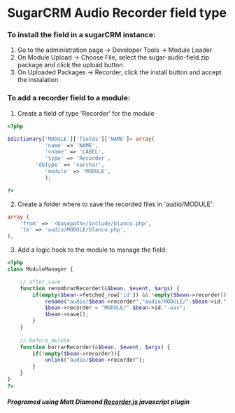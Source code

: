 # SugarCRM Audio Recorder field type

### To install the field in a sugarCRM instance:

1. Go to the administration page -> Developer Tools -> Module Loader
2. On Module Upload -> Choose File, select the sugar-audio-field.zip package and click the upload button.
3. On Uploaded Packages -> Recorder, click the install button and accept the instalation.

### To add a recorder field to a module:

1. Create a field of type 'Recorder' for the module

```PHP
<?php

$dictionary['MODULE']['fields']['NAME']= array(
            'name' => 'NAME',
            'vname' => 'LABEL',
            'type' => 'Recorder',
		 'dbType' => 'varchar',
            'module' => 'MODULE',
            );

?>
```

2. Create a folder where to save the recorded files in 'audio/MODULE':

```PHP
array (
	'from' => '<basepath>/include/blanco.php',
	'to' => 'audio/MODULE/blanco.php',
),
```

3. Add a logic hook to the module to manage the field:

```PHP
<?php
class ModuleManager {

    // after_save
    function renombrarRecorder(&$bean, $event, $args) {
    	if(empty($bean->fetched_row['id']) && !empty($bean->recorder)){
    		rename("audio/$bean->recorder","audio/MODULE/".$bean->id.".wav");
    		$bean->recorder = "MODULE/".$bean->id.".wav";
    		$bean->save();
    	}
    }
    
    // before_delete
    function borrarRecorder(&$bean, $event, $args) {
    	if(!empty($bean->recorder)){
    		unlink("audio/$bean->recorder");
    	}
    }
}
?>
```

##### Programed using Matt Diamond [Recorder.js](https://github.com/mattdiamond/Recorderjs) javascript plugin 
